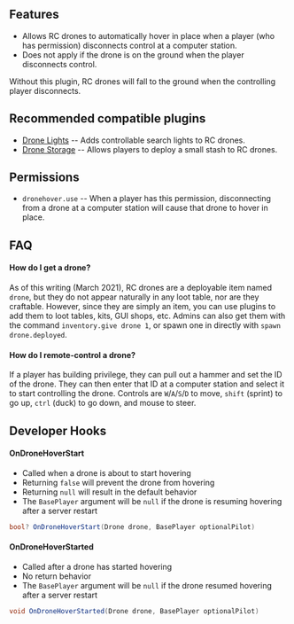 ## Features

- Allows RC drones to automatically hover in place when a player (who has permission) disconnects control at a computer station.
- Does not apply if the drone is on the ground when the player disconnects control.

Without this plugin, RC drones will fall to the ground when the controlling player disconnects.

## Recommended compatible plugins

- [Drone Lights](https://umod.org/plugins/drone-lights) -- Adds controllable search lights to RC drones.
- [Drone Storage](https://umod.org/plugins/drone-storage) -- Allows players to deploy a small stash to RC drones.

## Permissions

- `dronehover.use` -- When a player has this permission, disconnecting from a drone at a computer station will cause that drone to hover in place.

## FAQ

#### How do I get a drone?

As of this writing (March 2021), RC drones are a deployable item named `drone`, but they do not appear naturally in any loot table, nor are they craftable. However, since they are simply an item, you can use plugins to add them to loot tables, kits, GUI shops, etc. Admins can also get them with the command `inventory.give drone 1`, or spawn one in directly with `spawn drone.deployed`.

#### How do I remote-control a drone?

If a player has building privilege, they can pull out a hammer and set the ID of the drone. They can then enter that ID at a computer station and select it to start controlling the drone. Controls are `W`/`A`/`S`/`D` to move, `shift` (sprint) to go up, `ctrl` (duck) to go down, and mouse to steer.

## Developer Hooks

#### OnDroneHoverStart

- Called when a drone is about to start hovering
- Returning `false` will prevent the drone from hovering
- Returning `null` will result in the default behavior
- The `BasePlayer` argument will be `null` if the drone is resuming hovering after a server restart

```csharp
bool? OnDroneHoverStart(Drone drone, BasePlayer optionalPilot)
```

#### OnDroneHoverStarted

- Called after a drone has started hovering
- No return behavior
- The `BasePlayer` argument will be `null` if the drone resumed hovering after a server restart

```csharp
void OnDroneHoverStarted(Drone drone, BasePlayer optionalPilot)
```
